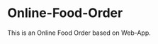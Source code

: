 # Online-Food-Order

This is an Online Food Order based on Web-App.













































